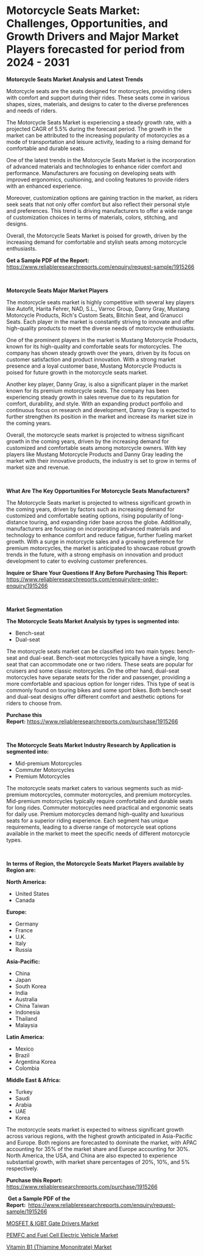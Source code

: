 <p><h1>Motorcycle Seats Market: Challenges, Opportunities, and Growth Drivers and Major Market Players forecasted for period from 2024 - 2031</h1></p><p><strong>Motorcycle Seats Market Analysis and Latest Trends</strong></p>
<p><p>Motorcycle seats are the seats designed for motorcycles, providing riders with comfort and support during their rides. These seats come in various shapes, sizes, materials, and designs to cater to the diverse preferences and needs of riders.</p><p>The Motorcycle Seats Market is experiencing a steady growth rate, with a projected CAGR of 5.5% during the forecast period. The growth in the market can be attributed to the increasing popularity of motorcycles as a mode of transportation and leisure activity, leading to a rising demand for comfortable and durable seats.</p><p>One of the latest trends in the Motorcycle Seats Market is the incorporation of advanced materials and technologies to enhance rider comfort and performance. Manufacturers are focusing on developing seats with improved ergonomics, cushioning, and cooling features to provide riders with an enhanced experience.</p><p>Moreover, customization options are gaining traction in the market, as riders seek seats that not only offer comfort but also reflect their personal style and preferences. This trend is driving manufacturers to offer a wide range of customization choices in terms of materials, colors, stitching, and designs.</p><p>Overall, the Motorcycle Seats Market is poised for growth, driven by the increasing demand for comfortable and stylish seats among motorcycle enthusiasts.</p></p>
<p><strong>Get a Sample PDF of the Report:&nbsp;</strong> <a href="https://www.reliableresearchreports.com/enquiry/request-sample/1915266">https://www.reliableresearchreports.com/enquiry/request-sample/1915266</a></p>
<p>&nbsp;</p>
<p><strong>Motorcycle Seats Major Market Players</strong></p>
<p><p>The motorcycle seats market is highly competitive with several key players like Autofit, Harita Fehrer, NAD, S.L., Varroc Group, Danny Gray, Mustang Motorcycle Products, Rich's Custom Seats, Bitchin Seat, and Granucci Seats. Each player in the market is constantly striving to innovate and offer high-quality products to meet the diverse needs of motorcycle enthusiasts.</p><p>One of the prominent players in the market is Mustang Motorcycle Products, known for its high-quality and comfortable seats for motorcycles. The company has shown steady growth over the years, driven by its focus on customer satisfaction and product innovation. With a strong market presence and a loyal customer base, Mustang Motorcycle Products is poised for future growth in the motorcycle seats market.</p><p>Another key player, Danny Gray, is also a significant player in the market known for its premium motorcycle seats. The company has been experiencing steady growth in sales revenue due to its reputation for comfort, durability, and style. With an expanding product portfolio and continuous focus on research and development, Danny Gray is expected to further strengthen its position in the market and increase its market size in the coming years.</p><p>Overall, the motorcycle seats market is projected to witness significant growth in the coming years, driven by the increasing demand for customized and comfortable seats among motorcycle owners. With key players like Mustang Motorcycle Products and Danny Gray leading the market with their innovative products, the industry is set to grow in terms of market size and revenue.</p></p>
<p>&nbsp;</p>
<p><strong>What Are The Key Opportunities For Motorcycle Seats Manufacturers?</strong></p>
<p><p>The Motorcycle Seats market is projected to witness significant growth in the coming years, driven by factors such as increasing demand for customized and comfortable seating options, rising popularity of long-distance touring, and expanding rider base across the globe. Additionally, manufacturers are focusing on incorporating advanced materials and technology to enhance comfort and reduce fatigue, further fueling market growth. With a surge in motorcycle sales and a growing preference for premium motorcycles, the market is anticipated to showcase robust growth trends in the future, with a strong emphasis on innovation and product development to cater to evolving customer preferences.</p></p>
<p><strong>Inquire or Share Your Questions If Any Before Purchasing This Report:</strong> <a href="https://www.reliableresearchreports.com/enquiry/pre-order-enquiry/1915266">https://www.reliableresearchreports.com/enquiry/pre-order-enquiry/1915266</a></p>
<p>&nbsp;</p>
<p><strong>Market Segmentation</strong></p>
<p><strong>The Motorcycle Seats Market Analysis by types is segmented into:</strong></p>
<p><ul><li>Bench-seat</li><li>Dual-seat</li></ul></p>
<p><p>The motorcycle seats market can be classified into two main types: bench-seat and dual-seat. Bench-seat motorcycles typically have a single, long seat that can accommodate one or two riders. These seats are popular for cruisers and some classic motorcycles. On the other hand, dual-seat motorcycles have separate seats for the rider and passenger, providing a more comfortable and spacious option for longer rides. This type of seat is commonly found on touring bikes and some sport bikes. Both bench-seat and dual-seat designs offer different comfort and aesthetic options for riders to choose from.</p></p>
<p><strong>Purchase this Report:&nbsp;</strong><a href="https://www.reliableresearchreports.com/purchase/1915266">https://www.reliableresearchreports.com/purchase/1915266</a></p>
<p>&nbsp;</p>
<p><strong>The Motorcycle Seats Market Industry Research by Application is segmented into:</strong></p>
<p><ul><li>Mid-premium Motorcycles</li><li>Commuter Motorcycles</li><li>Premium Motorcycles</li></ul></p>
<p><p>The motorcycle seats market caters to various segments such as mid-premium motorcycles, commuter motorcycles, and premium motorcycles. Mid-premium motorcycles typically require comfortable and durable seats for long rides. Commuter motorcycles need practical and ergonomic seats for daily use. Premium motorcycles demand high-quality and luxurious seats for a superior riding experience. Each segment has unique requirements, leading to a diverse range of motorcycle seat options available in the market to meet the specific needs of different motorcycle types.</p></p>
<p>&nbsp;</p>
<p><strong>In terms of Region, the Motorcycle Seats Market Players available by Region are:</strong></p>
<p>
    <p> <strong> North America: </strong>
        <ul>
            <li>United States</li>
            <li>Canada</li>
        </ul>
        </p> 
    <p> <strong> Europe: </strong>
        <ul>
            <li>Germany</li>
            <li>France</li>
            <li>U.K.</li>
            <li>Italy</li>
            <li>Russia</li>
        </ul>
        </p> 
    <p> <strong> Asia-Pacific: </strong>
        <ul>
            <li>China</li>
            <li>Japan</li>
            <li>South Korea</li>
            <li>India</li>
            <li>Australia</li>
            <li>China Taiwan</li>
            <li>Indonesia</li>
            <li>Thailand</li>
            <li>Malaysia</li>
        </ul>
        </p> 
    <p> <strong> Latin America: </strong>
        <ul>
            <li>Mexico</li>
            <li>Brazil</li>
            <li>Argentina Korea</li>
            <li>Colombia</li>
        </ul>
        </p> 
    <p> <strong> Middle East & Africa: </strong>
        <ul>
            <li>Turkey</li>
            <li>Saudi</li>
            <li>Arabia</li>
            <li>UAE</li>
            <li>Korea</li>
        </ul>
    </p>
    </p>
<p><p>The motorcycle seats market is expected to witness significant growth across various regions, with the highest growth anticipated in Asia-Pacific and Europe. Both regions are forecasted to dominate the market, with APAC accounting for 35% of the market share and Europe accounting for 30%. North America, the USA, and China are also expected to experience substantial growth, with market share percentages of 20%, 10%, and 5% respectively.</p></p>
<p><strong>Purchase this Report: </strong><a href="https://www.reliableresearchreports.com/purchase/1915266">https://www.reliableresearchreports.com/purchase/1915266</a></p>
<p>&nbsp;<strong>Get a Sample PDF of the Report:&nbsp;&nbsp;</strong><a href="https://www.reliableresearchreports.com/enquiry/request-sample/1915266">https://www.reliableresearchreports.com/enquiry/request-sample/1915266</a></p>
<p><strong></strong></p>
<p><p><a href="https://view.publitas.com/reportprime-1/mosfet-igbt-gate-drivers-market-offers-provide-insightful-data-for-the-time-period-from-2023-to-2030-and-also-provide-analysis-based-on-application-type-and-region/">MOSFET & IGBT Gate Drivers Market</a></p><p><a href="https://view.publitas.com/reportprime-1/pemfc-and-fuel-cell-electric-vehicle-market-size-share-trends-analysis-report-by-application-regional-outlook-competitive-strategies-and-segment-forecasts-2023-2030/">PEMFC and Fuel Cell Electric Vehicle Market</a></p><p><a href="https://view.publitas.com/reportprime-1/vitamin-b1-thiamine-mononitrate-market-with-the-goal-of-estimating-the-market-size-and-future-growth-potential-of-various-market-segments-based-on-component-applications-end-user-and-region/">Vitamin B1 (Thiamine Mononitrate) Market</a></p></p>